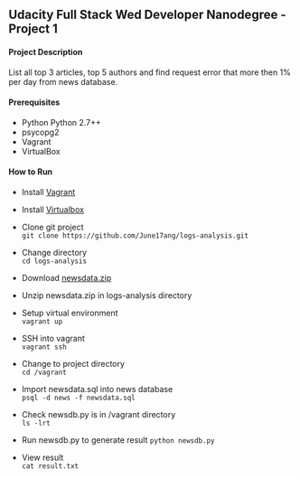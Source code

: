 ## Udacity Full Stack Wed Developer Nanodegree - Project 1
#### Project Description
List all top 3 articles, top 5 authors and find request error that more then 1% per day from news database.

#### Prerequisites
- Python Python 2.7++
- psycopg2
- Vagrant
- VirtualBox

#### How to Run
- Install <a href="https://www.vagrantup.com/downloads.html" tips="click redirect to installation page">Vagrant</a>

- Install <a href="https://www.virtualbox.org/wiki/Downloads" tips="click redirect to installation page">Virtualbox</a>

- Clone git project <br>
```git clone https://github.com/June17ang/logs-analysis.git```

- Change directory <br>
```cd logs-analysis```

- Download 
<a target="_blank" href="https://d17h27t6h515a5.cloudfront.net/topher/2016/August/57b5f748_newsdata/newsdata.zip">newsdata.zip</a>

- Unzip newsdata.zip in logs-analysis directory


- Setup virtual environment <br>
```vagrant up```

- SSH into vagrant <br>
```vagrant ssh```

- Change to project directory <br>
```cd /vagrant```

- Import newsdata.sql into news database <br>
```psql -d news -f newsdata.sql```

- Check newsdb.py is in /vagrant directory <br>
```ls -lrt```

- Run newsdb.py to generate result
```python newsdb.py```

- View result <br>
```cat result.txt```